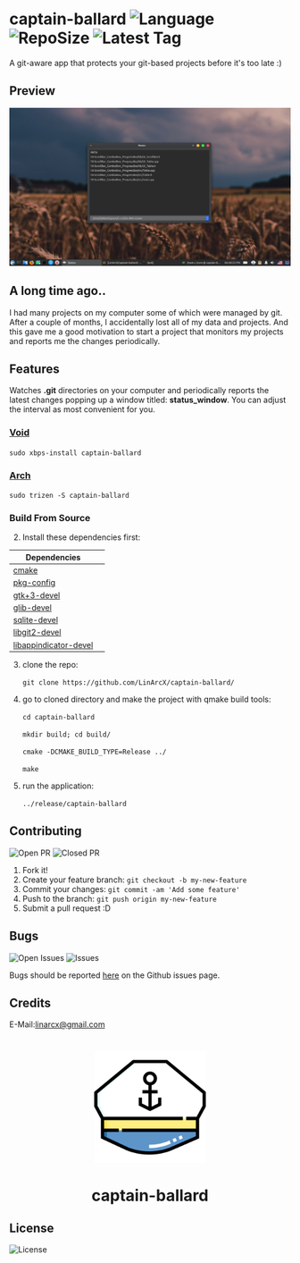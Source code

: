 # captain-ballard ![Language](https://img.shields.io/github/languages/top/LinArcX/captain-ballard.svg?style=flat-square) ![RepoSize](https://img.shields.io/github/repo-size/LinArcX/captain-ballard.svg?style=flat-square) ![Latest Tag](https://img.shields.io/github/tag/LinArcX/captain-ballard.svg?colorB=green&style=flat-square)
A git-aware app that protects your git-based projects before it's too late :)

## Preview
!["gnulium"](./shots/1.0.0/status.png "captain-ballard")

## A long time ago..
I had many projects on my computer some of which were managed by git. After a couple of months, I accidentally lost all of my data and projects.
And this gave me a good motivation to start a project that monitors my projects and reports me the changes periodically.

## Features
Watches __.git__ directories on your computer and periodically reports the latest changes popping up a window titled: __status_window__.
You can adjust the interval as most convenient for you.

### [Void](https://github.com/void-linux/void-packages/pull/14916)
`sudo xbps-install captain-ballard`

### [Arch](https://aur.archlinux.org/packages/captain-ballard/)
`sudo trizen -S captain-ballard`

### Build From Source
2. Install these dependencies first:

|Dependencies||
|-----|:-----:|
|[cmake](https://www.archlinux.org/packages/extra/x86_64/git/)
|[pkg-config](https://www.archlinux.org/packages/extra/x86_64/git/)
|[gtk+3-devel](https://www.archlinux.org/packages/extra/x86_64/qt5-base/)
|[glib-devel](https://www.archlinux.org/packages/extra/x86_64/qt5-base/)
|[sqlite-devel](https://www.archlinux.org/packages/extra/x86_64/qt5-quickcontrols/)
|[libgit2-devel](https://www.archlinux.org/packages/extra/x86_64/qt5-quickcontrols2/)
|[libappindicator-devel](https://www.archlinux.org/packages/extra/x86_64/qt5-quickcontrols2/)

3. clone the repo:

    `git clone https://github.com/LinArcX/captain-ballard/`

4. go to cloned directory and make the project with qmake build tools:

    `cd captain-ballard`

    `mkdir build; cd build/`

    `cmake -DCMAKE_BUILD_TYPE=Release ../`

    `make`

5. run the application:

    `../release/captain-ballard`


## Contributing
![Open PR](https://img.shields.io/github/issues-pr-raw/LinArcX/captain-ballard.svg?style=flat-square) ![Closed PR](https://img.shields.io/github/issues-pr-closed/LinArcX/captain-ballard.svg?style=flat-square)
1. Fork it!
2. Create your feature branch: `git checkout -b my-new-feature`
3. Commit your changes: `git commit -am 'Add some feature'`
4. Push to the branch: `git push origin my-new-feature`
5. Submit a pull request :D


## Bugs
![Open Issues](https://img.shields.io/github/issues-raw/LinArcX/captain-ballard.svg?style=flat-square) ![Issues](https://img.shields.io/github/issues-closed-raw/LinArcX/captain-ballard.svg?style=flat-square)

Bugs should be reported [here](https://github.com/LinArcX/captain-ballard/issues) on the Github issues page.


## Credits
E-Mail:linarcx@gmail.com

<h1 align="center">
	<img width="200" src="./util/icons/captain.svg" alt="captain-ballard">
	<br>
	<br>
    <p2>captain-ballard</p2>
</h1>

## License
![License](https://img.shields.io/github/license/LinArcX/Gnulium.svg?style=flat-square)
